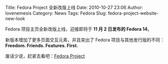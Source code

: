 Title: Fedora Project 全新改版上线
Date: 2010-10-27 23:06
Author: lovenemesis
Category: News
Tags: Fedora
Slug: fedora-project-website-new-look

Fedora 项目主页全新改版上线，迎接即将于 **11 月 2 日发布的 Fedora 14**。

新版本增加了更多页面交互元素，并且突出了 Fedora
项目与其他发行版的不同：**Freedom. Friends. Features. First.**

废话少说，赶紧去看吧：[Fedora Project](http://fedoraproject.org/)

